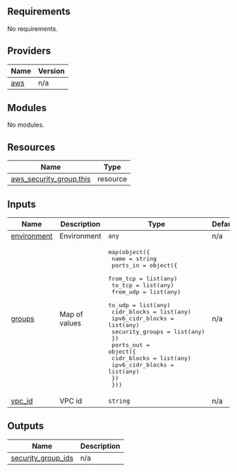 <!-- BEGIN_TF_DOCS -->
## Requirements

No requirements.

## Providers

| Name | Version |
|------|---------|
| <a name="provider_aws"></a> [aws](#provider\_aws) | n/a |

## Modules

No modules.

## Resources

| Name | Type |
|------|------|
| [aws_security_group.this](https://registry.terraform.io/providers/hashicorp/aws/latest/docs/resources/security_group) | resource |

## Inputs

| Name | Description | Type | Default | Required |
|------|-------------|------|---------|:--------:|
| <a name="input_environment"></a> [environment](#input\_environment) | Environment | `any` | n/a | yes |
| <a name="input_groups"></a> [groups](#input\_groups) | Map of values | <pre>map(object({<br>    name = string<br>    ports_in = object({<br>      from_tcp         = list(any)<br>      to_tcp           = list(any)<br>      from_udp         = list(any)<br>      to_udp           = list(any)<br>      cidr_blocks      = list(any)<br>      ipv6_cidr_blocks = list(any)<br>      security_groups  = list(any)<br>    })<br>    ports_out = object({<br>      cidr_blocks      = list(any)<br>      ipv6_cidr_blocks = list(any)<br>    })<br>  }))</pre> | n/a | yes |
| <a name="input_vpc_id"></a> [vpc\_id](#input\_vpc\_id) | VPC id | `string` | n/a | yes |

## Outputs

| Name | Description |
|------|-------------|
| <a name="output_security_group_ids"></a> [security\_group\_ids](#output\_security\_group\_ids) | n/a |
<!-- END_TF_DOCS -->